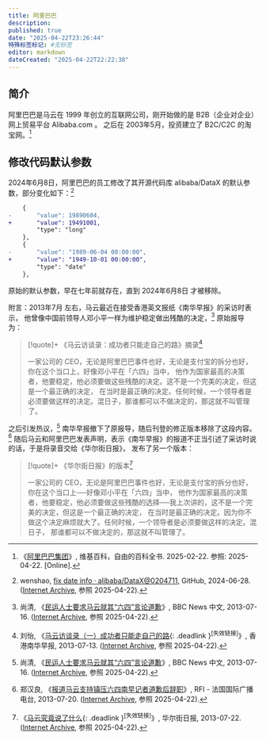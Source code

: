 ```yaml
---
title: 阿里巴巴
description:
published: true
date: "2025-04-22T23:26:44"
特殊标签标记: #无标签
editor: markdown
dateCreated: "2025-04-22T22:22:38"
---
```


## 简介

阿里巴巴是马云在 1999 年创立的互联网公司，刚开始做的是 B2B（企业对企业）网上贸易平台 Alibaba.com 。
之后在 2003年5月，投资建立了 B2C/C2C 的淘宝网。[^94918]

[^94918]: 《[阿里巴巴集团](https://zh.wikipedia.org/w/index.php?title=阿里巴巴集团&oldid=86194918)》, 维基百科，自由的百科全书. 2025-02-22. 参照: 2025-04-22. [Online].

## 修改代码默认参数

2024年6月8日，阿里巴巴的员工修改了其开源代码库 alibaba/DataX 的默认参数，部分变化如下：[^04711]

[^04711]: wenshao, [fix date info · alibaba/DataX@0204711](https://github.com/alibaba/DataX/commit/0204711a644e75cbd6e78b274561578e1bd8a096), GitHub, 2024-06-28. ([Internet Archive](https://web.archive.org/web/20240817110550/https://github.com/alibaba/DataX/commit/0204711a644e75cbd6e78b274561578e1bd8a096), 参照 2025-04-22).

```diff title="core/src/main/job/job.json"
    {
-       "value": 19890604,
+       "value": 19491001,
        "type": "long"
    },
    {
-       "value": "1989-06-04 00:00:00",
+       "value": "1949-10-01 00:00:00",
        "type": "date"
    },
```

原始的默认参数，早在七年前就存在，直到 2024年6月8日 才被移除。

附言：2013年7月 左右，马云最近在接受香港英文报纸《南华早报》的采访时表示，
他曾像中国前领导人邓小平一样为维护稳定做出残酷的决定，[^94631] 原始报导为：

[^94631]: 尚清, 《[民运人士要求马云就其“六四”言论道歉](https://www.bbc.com/zhongwen/simp/china/2013/07/130716_mayun_64)》, BBC News 中文, 2013-07-16. ([Internet Archive](https://web.archive.org/web/20250220094631/https://www.bbc.com/zhongwen/simp/china/2013/07/130716_mayun_64), 参照 2025-04-22).

> [!quote]+ 《马云访谈录：成功者只能走自己的路》摘录[^9204]
>
> 一家公司的 CEO，无论是阿里巴巴事件也好，无论是支付宝的拆分也好，你在这个当口上，好像邓小平在「六四」当中，
> 他作为国家最高的决策者，他要稳定，他必须要做这些残酷的决定。这不是一个完美的决定，但这是一个最正确的决定，
> 在当时是最正确的决定。任何时候，一个领导者是必须要做这样的决定。混日子，那谁都可以不做决定的，那这就不叫管理了。

[^9204]: 刘怡, 《[马云访谈录（一）成功者只能走自己的路](http://www.scmpchinese.com/sc/features/9204/ma-yun-fang-tan-lu-yi-cheng-gong-zhe-zhi-neng-zou-zi-ji-de-lu){: .deadlink }<sup>[失效链接]</sup>》, 香港南华早报, 2013-07-13. ([Internet Archive](https://web.archive.org/web/20130726211716/http://www.scmpchinese.com/sc/features/9204/ma-yun-fang-tan-lu-yi-cheng-gong-zhe-zhi-neng-zou-zi-ji-de-lu), 参照 2025-04-22).

之后引发热议，[^94631] 南华早报撤下了原报导，随后刊登的修正版本移除了这段内容。[^74110]
随后马云和阿里巴巴发表声明，表示《南华早报》的报道不正当引述了采访时说的话，于是将录音交给《华尔街日报》，
发布了另一个版本：

[^74110]: 郑汉良, 《[报道马云支持镇压六四南早记者道歉后辞职](https://www.rfi.fr/cn/中国/20130720-报道马云支持镇压六四南早记者道歉后辞职)》, RFI - 法国国际广播电台, 2013-07-20. ([Internet Archive](https://web.archive.org/web/20230202074110/https://www.rfi.fr/cn/中国/20130720-报道马云支持镇压六四南早记者道歉后辞职), 参照 2025-04-22).

> [!quote]+ 《华尔街日报》的版本[^41510]
>
> 一家公司的 CEO，无论是阿里巴巴事件也好，无论是支付宝的拆分也好，你在这个当口上──好像邓小平在「六四」当中，
> 他作为国家最高的决策者，他要稳定，他必须要做这些残酷的选择──我上次讲的，这不是一个完美的决定，但这是一个最正确的决定，
> 在当时是最正确的决定。因为你不做这个决定麻烦就大了。任何时候，一个领导者是必须要做这样的决定。混日子，
> 那谁都可以不做决定的，那这就不叫管理了。

[^41510]: 《[马云究竟说了什么](http://cn.wsj.com/gb/20130722/BOG141510.asp){: .deadlink }<sup>[失效链接]</sup>》, 华尔街日报, 2013-07-22. ([Internet Archive](https://web.archive.org/web/20130722152213/http://cn.wsj.com/gb/20130722/BOG141510.asp), 参照 2025-04-22).
